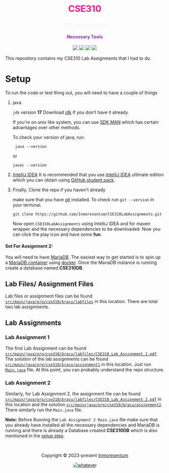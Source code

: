<h1 align="center" style="color: deeppink">CSE310</h1>
<h3 align="center" style="color: aliceblue">Lab Assignments</h3>

<div align="center">
    <h4 align="center" style="color: blueviolet">Necessary Tools</h4>
    <img src="https://img.shields.io/badge/MariaDB 10+-003545?style=for-the-badge&logo=mariadb&logoColor=white"/>
    <img src="https://img.shields.io/badge/jdk 17+-%23ED8B00.svg?style=for-the-badge&logo=openjdk&logoColor=white"/>
    <img src="https://img.shields.io/badge/IntelliJIDEA 23+-000000.svg?style=for-the-badge&logo=intellij-idea&logoColor=white"/>
    <img src="https://img.shields.io/badge/apache_maven-C71A36?style=for-the-badge&logo=apachemaven&logoColor=white"/>
</div>

This repository contains my CSE310 Lab Assignments that I had to do.

# Setup
To run the code or test thing out, you will need to have a couple of things
1. java

   `jdk` version **17**
   Download [jdk](https://www.oracle.com/java/technologies/downloads/)
   if you don't have it already.

   If you're on unix like system, you can use [SDK MAN](https://sdkman.io/)
   which has certain advantages over other methods.

   To check your version of java, run:

   ```shell
    java --version
   ```
   or
   ```shell
   javac --version
   ```
2. [IntelliJ IDEA](https://www.jetbrains.com/idea/)
    It is recommended that you use [IntelliJ IDEA](https://www.jetbrains.com/idea/) ultimate edition
    which you can obtain using [GitHub student pack](https://education.github.com/pack).
3. Finally, Clone the repo if you haven't already

   make sure that you have [git](https://git-scm.com/downloads) installed.
   To check run `git --version` in your
   terminal.

   ```shell
   git clone https://github.com/Inmoresentum/CSE310LabAssignments.git
   ```
   Now open `CSE310LabAssignments`
   using IntelliJ IDEA and for maven wrapper and the necessary dependencies to be downloaded.
   Now you can click the play icon and have some **fun**.
#### Set For Assignment 2:
You will need to have [MariaDB](https://mariadb.org/).
The easiest way to get started is
to spin up a [MariaDB container](https://hub.docker.com/_/mariadb) using [docker](https://www.docker.com).
Once the MariaDB instance is running create a database named **CSE310DB**.

## Lab Files/ Assignment Files
Lab files or assignment files can be found [`src/main/java/org/cse310/bracu/labfiles`](src/main/java/org/cse310/bracu/labfiles) in this location.
There are total two lab assignments.
## Lab Assignments
### Lab Assignment 1
The first Lab Assignment can be found [`src/main/java/org/cse310/bracu/labfiles/CSE310_Lab_Assignment_1.pdf`](src/main/java/org/cse310/bracu/labfiles/CSE310_Lab_Assignment_1.pdf).
The solution of the lab assignments can be found [`src/main/java/org/cse310/bracu/assignment1`](src/main/java/org/cse310/bracu/assignment1) in this location.
Just run [`Main.java`](src/main/java/org/cse310/bracu/assignment1/Main.java) file.
At this point, you can probably understand the repo structure.
### Lab Assignment 2
Similarly, for Lab Assignment 2,
the assignment file can be found [`src/main/java/org/cse310/bracu/labfiles/CSE310_Lab_Assignment_2.pdf`](src/main/java/org/cse310/bracu/labfiles/CSE310_Lab_Assignment_2.pdf) in this location and the solution [`src/main/java/org/cse310/bracu/assignment2`](src/main/java/org/cse310/bracu/assignment2).
There similarly run the `Main.java` file. 

**Note:** Before Running the `Lab Assignment 2 Main.java` file make sure that you already have installed all the necessary
dependencies and MariaDB is running
and there is already a Database created **CSE310DB** which is also mentioned in the [setup step](#set-for-assignment-2).

<p align="center"></p>


&#160;
<p align="center">Copyright &copy; 2023-present 
   <a href="https://github.com/Inmoresentum" target="_blank">Inmoresentum</a>
</p>
<p align="center">
   <a href="LICENSE.md">
      <img src="https://img.shields.io/static/v1.svg?style=for-the-badge&label=License&message=CC BY-NC-SA&colorA=00A500&colorB=AA99B4"
         alt="whatever" style="border-radius: 10px"/>
   </a>
</p>